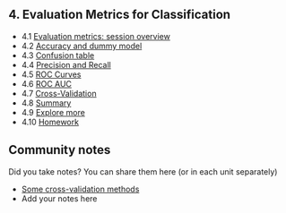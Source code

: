 ## 4. Evaluation Metrics for Classification

- 4.1 [Evaluation metrics: session overview](01-overview.md)
- 4.2 [Accuracy and dummy model](02-accuracy.md)
- 4.3 [Confusion table](03-confusion-table.md)
- 4.4 [Precision and Recall](04-precision-recall.md)
- 4.5 [ROC Curves](05-roc.md)
- 4.6 [ROC AUC](06-auc.md)
- 4.7 [Cross-Validation](07-cross-validation.md)
- 4.8 [Summary](08-summary.md)
- 4.9 [Explore more](09-explore-more.md)
- 4.10 [Homework](homework.md)

## Community notes

Did you take notes? You can share them here (or in each unit separately)
* [Some cross-validation methods](https://github.com/razekmaiden/ml_zoomcamp/blob/main/additional_topics/ML_ZOOMCAMP_CROSS_VALIDATION_METHODS.ipynb)
* Add your notes here
